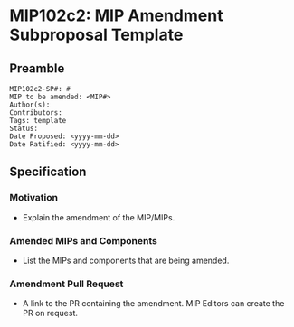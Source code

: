 # MIP102c2: MIP Amendment Subproposal Template

## Preamble

```
MIP102c2-SP#: #
MIP to be amended: <MIP#>
Author(s):
Contributors:
Tags: template
Status:
Date Proposed: <yyyy-mm-dd>
Date Ratified: <yyyy-mm-dd>
```
## Specification

### Motivation

- Explain the amendment of the MIP/MIPs.

### Amended MIPs and Components

- List the MIPs and components that are being amended.

### Amendment Pull Request

- A link to the PR containing the amendment. MIP Editors can create the PR on request.